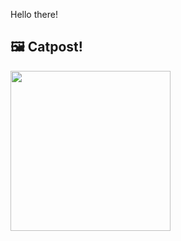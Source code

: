 Hello there!



## 🖼️ Catpost!

<sub>
    <img src="https://cdn2.thecatapi.com/images/eduQUliQI.jpg" height="256">
</sub>

